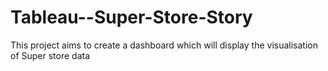 # Tableau--Super-Store-Story

This project aims to create a dashboard which will display the visualisation of Super store data
